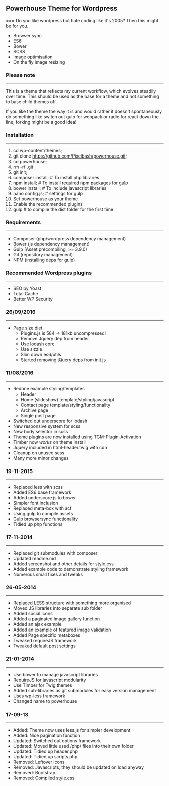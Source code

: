 ## Powerhouse Theme for Wordpress
===
Do you like wordpress but hate coding like it's 2005? Then this might be for you.

- Browser sync
- ES6
- Bower
- SCSS
- Image optimisation
- On the fly image resizing

### Please note
----
This is a theme that reflects my current workflow, which evolves steadily over time. This should be used as the base for a theme and not something to base child themes off.

If you like the theme the way it is and would rather it doesn't spontaneously do something like switch out gulp for webpack or radio for react down the line, forking might be a good idea!

### Installation
----
1. cd wp-content/themes;
2. git clone https://github.com/Pixelbash/powerhouse.git;
3. cd powerhouse;
4. rm -rf .git
5. git init;
6. composer install; # To install php libraries
7. npm install;      # To install required npm packages for gulp
8. bower install;    # To include javascript libraries
9. nano config.js;   # settings for gulp
10. Set powerhouse as your theme
11. Enable the recommended plugins
12. gulp # to compile the dist folder for the first time


### Requirements
----
- Composer (php/wordpress dependency management)
- Bower    (js dependency management)
- Gulp     (Asset precompiling, >= 3.9.0)
- Git      (repository management)
- NPM      (installing deps for gulp)


### Recommended Wordpress plugins
----
- SEO by Yoast
- Total Cache
- Better WP Security


### 26/09/2016
----
- Page size diet. 
  - Plugins.js is 584 -> 181kb uncompressed!
  - Remove Jquery dep from header.
  - Use lodash core
  - Use sizzle
  - Slim down es6/utils
  - Started removing jQuery deps from init.js

### 11/08/2016
----
- Redone example styling/templates
  - Header 
  - Home (slideshow) template/styling/javascript
  - Contact page template/styling/functionality
  - Archive page
  - Single post page
- Switched out underscore for lodash
- New responsive system for scss
- New body selector in scss
- Theme plugins are now installed using TGM-Plugin-Activation
- Timber now *works* on theme install
- Jquery included in html-header.twig with cdn
- Cleanup on unused scss
- Many more minor changes

### 19-11-2015
----
- Replaced less with scss
- Added ES6 base framework
- Added underscore js to bower
- Simpler font inclusion
- Replaced meta-box with acf
- Using gulp to compile assets
- Gulp browsersync functionality
- Tidied up php functions


### 17-11-2014
----
- Replaced git submodules with composer
- Updated readme.md
- Added screenshot and other details for style.css
- Added example code to demonstrate styling framework
- Numerous small fixes and tweaks


### 26-05-2014
----
- Replaced LESS structure with something more organised
- Moved JS libraries into separate sub folder
- Added social icons
- Added a paginated image gallery function
- Added an ajax example
- Added an example of featured image validation
- Added Page specific metaboxes
- Tweaked requireJS framework
- Tweaked default post settings


### 21-01-2014
----
- Use bower to manage javascript libraries
- RequireJS for javascript modularity
- Use Timber for Twig themes
- Added sub-libraries as git submodules for easy version management
- Uses wp-less framework
- Changed name to powerhouse

	
### 17-09-13
----
- Added: Theme now uses less.js for simpler development
- Added: Nice pagination function
- Updated: Switched out options framework
- Updated: Moved little used /php/ files into their own folder
- Updated: Tidied up header.php
- Updated: Tidied up scripts.php
- Removed: Leftover icons
- Removed: Javascripts, they should be updated on load anyway
- Removed: Bootstrap
- Removed: Compiled style.css
